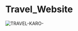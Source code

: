 ﻿# Travel_Website
 
![TRAVEL-KARO-](https://github.com/user-attachments/assets/215a24a8-ae1d-4d3b-8d6b-b97a64e2258c)

